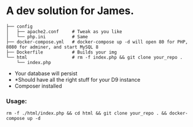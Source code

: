 
# A dev solution for James.

```
├── config
│   ├── apache2.conf     # Tweak as you like
│   └── php.ini          # Same
├── docker-compose.yml   # docker-compose up -d will open 80 for PHP, 8080 for adminer, and start MySQL 8
├── Dockerfile           # Builds your img
└── html                 # rm -f index.php && git clone your_repo .
    └── index.php
```

- Your database will persist
- *Should have all the right stuff for your D9 instance
- Composer installed

### Usage:
```
rm -f ./html/index.php && cd html && git clone your_repo . && docker-compose up -d
```
